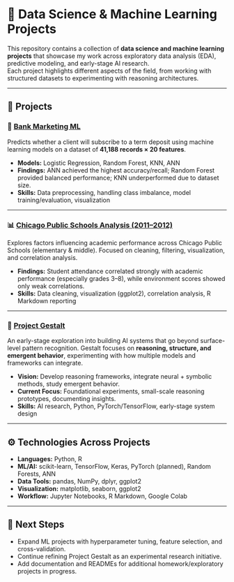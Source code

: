 # 📂 Data Science & Machine Learning Projects

This repository contains a collection of **data science and machine learning projects** that showcase my work across exploratory data analysis (EDA), predictive modeling, and early-stage AI research.  
Each project highlights different aspects of the field, from working with structured datasets to experimenting with reasoning architectures.  

---

## 📁 Projects

### 🏦 [Bank Marketing ML](./Bank%20Marketing%20ML)  
Predicts whether a client will subscribe to a term deposit using machine learning models on a dataset of **41,188 records × 20 features**.  

- **Models:** Logistic Regression, Random Forest, KNN, ANN  
- **Findings:** ANN achieved the highest accuracy/recall; Random Forest provided balanced performance; KNN underperformed due to dataset size.  
- **Skills:** Data preprocessing, handling class imbalance, model training/evaluation, visualization  

---

### 📊 [Chicago Public Schools Analysis (2011–2012)](./Chicago%20Schools%20Project)  
Explores factors influencing academic performance across Chicago Public Schools (elementary & middle). Focused on cleaning, filtering, visualization, and correlation analysis.  

- **Findings:** Student attendance correlated strongly with academic performance (especially grades 3–8), while environment scores showed only weak correlations.  
- **Skills:** Data cleaning, visualization (ggplot2), correlation analysis, R Markdown reporting  

---

### 🧠 [Project Gestalt](./Project%20Gestalt)  
An early-stage exploration into building AI systems that go beyond surface-level pattern recognition. Gestalt focuses on **reasoning, structure, and emergent behavior**, experimenting with how multiple models and frameworks can integrate.  

- **Vision:** Develop reasoning frameworks, integrate neural + symbolic methods, study emergent behavior.  
- **Current Focus:** Foundational experiments, small-scale reasoning prototypes, documenting insights.  
- **Skills:** AI research, Python, PyTorch/TensorFlow, early-stage system design  

---

## ⚙️ Technologies Across Projects
- **Languages:** Python, R  
- **ML/AI:** scikit-learn, TensorFlow, Keras, PyTorch (planned), Random Forests, ANN  
- **Data Tools:** pandas, NumPy, dplyr, ggplot2  
- **Visualization:** matplotlib, seaborn, ggplot2  
- **Workflow:** Jupyter Notebooks, R Markdown, Google Colab  

---

## 🔮 Next Steps
- Expand ML projects with hyperparameter tuning, feature selection, and cross-validation.  
- Continue refining Project Gestalt as an experimental research initiative.  
- Add documentation and READMEs for additional homework/exploratory projects in progress.  

